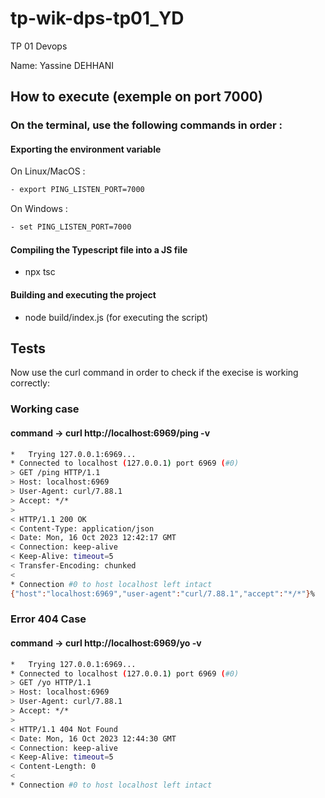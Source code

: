 # tp-wik-dps-tp01_YD
TP 01 Devops

Name: Yassine DEHHANI


## How to execute (exemple on port 7000) 
### On the terminal, use the following commands in order :

#### Exporting the environment variable
On Linux/MacOS :
```bash
- export PING_LISTEN_PORT=7000
```
On Windows :
```bash
- set PING_LISTEN_PORT=7000
```

#### Compiling the Typescript file into a JS file
- npx tsc
#### Building and executing the project
- node build/index.js  (for executing the script)

## Tests
Now use the curl command in order to check if the execise is working correctly:
### Working case

#### command -> curl http://localhost:6969/ping -v

```bash
*   Trying 127.0.0.1:6969...
* Connected to localhost (127.0.0.1) port 6969 (#0)
> GET /ping HTTP/1.1
> Host: localhost:6969
> User-Agent: curl/7.88.1
> Accept: */*
> 
< HTTP/1.1 200 OK
< Content-Type: application/json
< Date: Mon, 16 Oct 2023 12:42:17 GMT
< Connection: keep-alive
< Keep-Alive: timeout=5
< Transfer-Encoding: chunked
< 
* Connection #0 to host localhost left intact
{"host":"localhost:6969","user-agent":"curl/7.88.1","accept":"*/*"}%   
```
### Error 404 Case

#### command -> curl http://localhost:6969/yo -v

```bash
*   Trying 127.0.0.1:6969...
* Connected to localhost (127.0.0.1) port 6969 (#0)
> GET /yo HTTP/1.1
> Host: localhost:6969
> User-Agent: curl/7.88.1
> Accept: */*
> 
< HTTP/1.1 404 Not Found
< Date: Mon, 16 Oct 2023 12:44:30 GMT
< Connection: keep-alive
< Keep-Alive: timeout=5
< Content-Length: 0
< 
* Connection #0 to host localhost left intact
```
